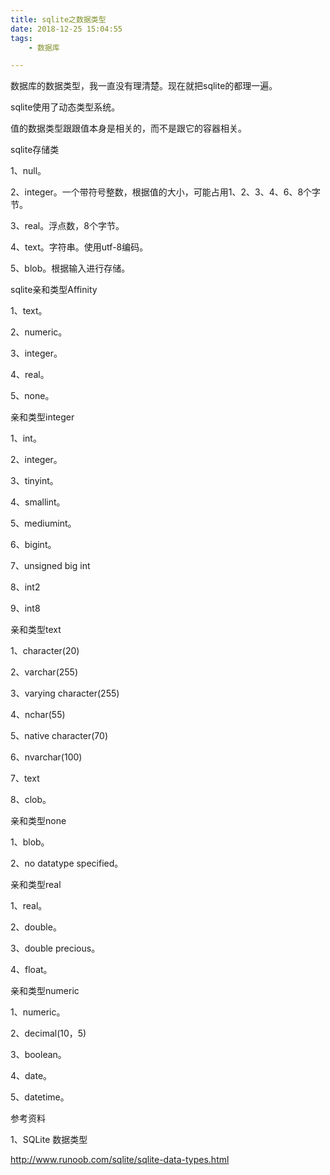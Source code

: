 ```yaml
---
title: sqlite之数据类型
date: 2018-12-25 15:04:55
tags:
	- 数据库

---
```




数据库的数据类型，我一直没有理清楚。现在就把sqlite的都理一遍。

sqlite使用了动态类型系统。

值的数据类型跟跟值本身是相关的，而不是跟它的容器相关。



sqlite存储类

1、null。

2、integer。一个带符号整数，根据值的大小，可能占用1、2、3、4、6、8个字节。

3、real。浮点数，8个字节。

4、text。字符串。使用utf-8编码。

5、blob。根据输入进行存储。



sqlite亲和类型Affinity

1、text。

2、numeric。

3、integer。

4、real。

5、none。



亲和类型integer

1、int。

2、integer。

3、tinyint。

4、smallint。

5、mediumint。

6、bigint。

7、unsigned big int

8、int2

9、int8

亲和类型text

1、character(20)

2、varchar(255)

3、varying character(255)

4、nchar(55)

5、native character(70)

6、nvarchar(100)

7、text

8、clob。

亲和类型none

1、blob。

2、no datatype specified。

亲和类型real

1、real。

2、double。

3、double precious。

4、float。

亲和类型numeric

1、numeric。

2、decimal(10，5)

3、boolean。

4、date。

5、datetime。



参考资料

1、SQLite 数据类型

http://www.runoob.com/sqlite/sqlite-data-types.html